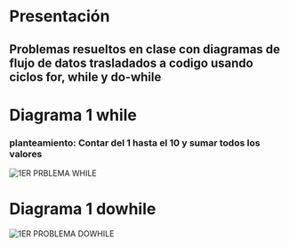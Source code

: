 # Presentación
## Problemas resueltos en clase con diagramas de flujo de datos trasladados a codigo usando ciclos for, while y do-while
# Diagrama 1 while
### planteamiento: Contar del 1 hasta el 10 y sumar todos los valores 
![1ER PRBLEMA WHILE](https://user-images.githubusercontent.com/113399679/197409228-2381d079-586c-498f-873f-0df3285421e7.jpg)
# Diagrama 1 dowhile
![1ER PROBLEMA DOWHILE](https://user-images.githubusercontent.com/113399679/197410197-57c1cfab-a27e-484d-875c-ad0a0a855be6.jpg)
#
